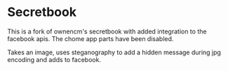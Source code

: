 Secretbook
==========

This is a fork of ownencm's secretbook with added integration to the facebook apis. The chome app parts have been disabled.

Takes an image, uses steganography to add a hidden message during jpg encoding and adds to facebook.
